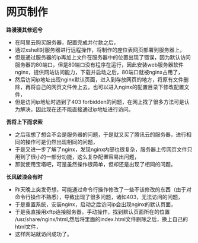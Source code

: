 网页制作
=
**路漫漫其修远兮**

* 在阿里云购买服务器，配置完成并付款之后，
* 通过xshell对服务器进行远程操作，将制作的座位表网页部署到服务器上，
* 但是通过服务器的ip再加上文件在服务器中的位置出现了错误，因为默认访问服务器的80端口，但是80端口没有程序在运行，因此安装web服务器软件nginx，提供网站访问能力，下载并启动之后，80端口就被nginx占用了，
* 然后访问ip地址出现nginx默认页面，进入到存放网页的地方，将原有文件删除，再将自己的网页文件传上去，也可以进入nginx的配置目录下修改配置文件，
* 但是访问ip地址时遇到了403 forbidden的问题，在网上找了很多方法可是认为解决，因此现在还不能直接通过ip地址进行访问。


**吾将上下而求索**

* 之后我想了想会不会是服务器的问题，于是就又买了腾讯云的服务器，进行相同的操作可是仍然出现相同的问题，
* 于是又进一步了解了nginx，发现nginx内部也很复杂，服务器上传网页文件只用到了很小的一部分功能，这么复杂配置容易出问题，
* 那就使用宝塔吧，可是虽然操作很简单，但却还是出现了相同的问题。


**长风破浪会有时**

* 昨天晚上突发奇想，可能通过命令行操作修改了一些不该修改的东西（由于对命令行操作不熟悉），导致出现了很多问题，诸如403，无法访问的问题，
* 于是重置系统，安装nginx，启动之后访问ip会出现nginx的默认页面，
* 于是我直接用xftp连接服务器，手动操作，找到默认页面所在的位置 /usr/share/nginx/html,然后将里面的index.html文件删除之后，换上自己的html文件，
* 这样网站就访问成功了。
